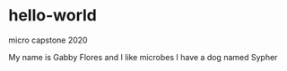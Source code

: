 # hello-world
micro capstone 2020

My name is Gabby Flores and I like microbes
I have a dog named Sypher
